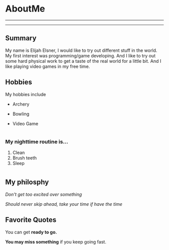 # AboutMe
---
---
## Summary

My name is Elijah Elsner, I would like to try out different stuff in the world. My first interest was programming/game developing. And I like to try out some hard physical work to get a taste of the real world for a little bit. And I like playing video games in my free time. 

Hobbies
-

My hobbies include 

- Archery
+ Bowling
* Video Game
#

### My nighttime routine is... 

1. Clean
2. Brush teeth
3. Sleep
#

## My philosphy 
*Don't get too excited over something*

_Should never skip ahead, take your time if have the time_

## Favorite Quotes 

You can get **ready to go.**

__You may miss something__ if you keep going fast. 


